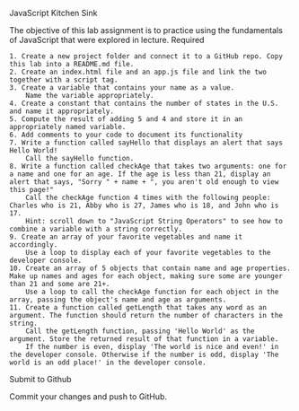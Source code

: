 JavaScript Kitchen Sink

The objective of this lab assignment is to practice using the fundamentals of JavaScript that were explored in lecture.
Required

    1. Create a new project folder and connect it to a GitHub repo. Copy this lab into a README.md file.
    2. Create an index.html file and an app.js file and link the two together with a script tag.
    3. Create a variable that contains your name as a value.
        Name the variable appropriately.
    4. Create a constant that contains the number of states in the U.S. and name it appropriately.
    5. Compute the result of adding 5 and 4 and store it in an appropriately named variable.
    6. Add comments to your code to document its functionality
    7. Write a function called sayHello that displays an alert that says Hello World!
        Call the sayHello function.
    8. Write a function called checkAge that takes two arguments: one for a name and one for an age. If the age is less than 21, display an alert that says, "Sorry " + name + ", you aren't old enough to view this page!"
        Call the checkAge function 4 times with the following people: Charles who is 21, Abby who is 27, James who is 18, and John who is 17.
        Hint: scroll down to "JavaScript String Operators" to see how to combine a variable with a string correctly.
    9. Create an array of your favorite vegetables and name it accordingly.
        Use a loop to display each of your favorite vegetables to the developer console.
    10. Create an array of 5 objects that contain name and age properties. Make up names and ages for each object, making sure some are younger than 21 and some are 21+.
        Use a loop to call the checkAge function for each object in the array, passing the object's name and age as arguments.
    11. Create a function called getLength that takes any word as an argument. The function should return the number of characters in the string.
        Call the getLength function, passing 'Hello World' as the argument. Store the returned result of that function in a variable.
        If the number is even, display 'The world is nice and even!' in the developer console. Otherwise if the number is odd, display 'The world is an odd place!' in the developer console.

Submit to Github

Commit your changes and push to GitHub.
